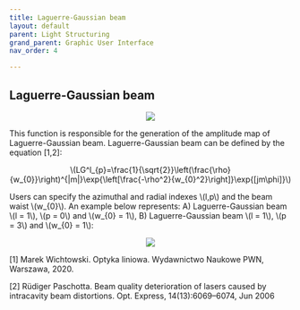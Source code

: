 ```yaml
---
title: Laguerre-Gaussian beam
layout: default
parent: Light Structuring
grand_parent: Graphic User Interface
nav_order: 4

---
```

## [](#header-2)Laguerre-Gaussian beam
<script id="MathJax-script" async src="https://cdn.jsdelivr.net/npm/mathjax@3/es5/tex-mml-chtml.js"></script>
<p align="center">
  <img src="/BCAA_tutorial/assets/images/Laguerre_Gaussian_box.png">
</p>
This function is responsible for the generation of the amplitude map of Laguerre-Gaussian beam. Laguerre-Gaussian beam can be defined by the equation [1,2]: 
<p align="center">
\(LG^l_{p}=\frac{1}{\sqrt{2}}\left(\frac{\rho}{w_{0}}\right)^{|m|}\exp{\left[\frac{-\rho^2}{w_{0}^2}\right]}\exp{[jm\phi]}\)
<p>
Users can specify the azimuthal and radial indexes \(l,p\) and the beam waist \(w_{0}\). An example below represents: A) Laguerre-Gaussian beam \(l = 1\), \(p = 0\) and \(w_{0} = 1\), B) Laguerre-Gaussian beam \(l = 1\), \(p = 3\) and \(w_{0} = 1\):
<p align="center">
  <img src="/BCAA_tutorial/assets/images/Laguerre_Gaussian.png">
</p>


[1] Marek Wichtowski. Optyka liniowa. Wydawnictwo Naukowe PWN, Warszawa, 2020.

[2] Rüdiger Paschotta. Beam quality deterioration of lasers caused by intracavity beam distortions. Opt. Express, 14(13):6069–6074, Jun 2006
